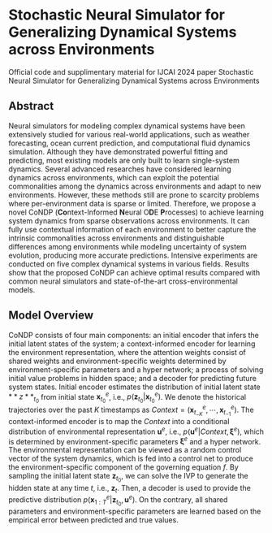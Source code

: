 # Stochastic Neural Simulator for Generalizing Dynamical Systems across Environments

Official code and supplimentary material for IJCAI 2024 paper Stochastic Neural Simulator for Generalizing Dynamical Systems across Environments

## Abstract

Neural simulators for modeling complex dynamical systems have been extensively studied for various real-world applications, such as weather forecasting, ocean current prediction, and computational fluid dynamics simulation. Although they have demonstrated powerful fitting and predicting, most existing models are only built to learn single-system dynamics.
Several advanced researches have considered learning dynamics across environments, which can exploit the potential commonalities among the dynamics across environments and adapt to new environments. However, these methods still are prone to scarcity problems where per-environment data is sparse or limited. Therefore, we propose a novel CoNDP (**Co**ntext-Informed **N**eural O**D**E **P**rocesses) to achieve learning system dynamics from sparse observations across environments. It can fully use contextual information of each environment to better capture the intrinsic commonalities across environments and distinguishable differences among environments while modeling uncertainty of system evolution, producing more accurate predictions. Intensive experiments are conducted on five complex dynamical systems in various fields. Results show that the proposed CoNDP can achieve optimal results compared with common neural simulators and state-of-the-art cross-environmental models.

## Model Overview

CoNDP consists of four main components: 
an initial encoder that infers the initial latent states of the system;
a context-informed encoder for learning the environment representation, where the attention weights consist of shared weights and environment-specific weights determined by environment-specific parameters and a hyper network;
a process of solving initial value problems in hidden space;
and a decoder for predicting future system states. 
Initial encoder estimates the distribution of initial latent state $**z**_{t_0}$ from initial state $\bm{x}_{t_0}^e$, i.e., $p(\bm{z}_{t_0}|\bm{x}_{t_0}^e)$. 
We denote the historical trajectories over the past $K$ timestamps as $Context=(\bm{x}_{t_{-K}}^e,\cdots,\bm{x}_{t_{-1}}^e)$.
The context-informed encoder is to map the $Context$ into a conditional distribution of environmental representation $\bm{u}^e$, i.e., $p(\bm{u}^e|Context, \bm{\xi}^e)$, which is determined by environment-specific parameters $\bm{\xi}^e$ and a hyper network.
The environmental representation can be viewed as a random control vector of the system dynamics, which is fed into a control net to produce the environment-specific component of the governing equation $f$.
By sampling the initial latent state $\bm{z}_{t_0}$, we can solve the IVP to generate the hidden state at any time $t$, i.e., $\bm{z}_{t}$.
Then, a decoder is used to provide the predictive distribution $p(\bm{x}_{1:T}^e|\bm{z}_{t_0}, \bm{u}^e)$.
On the contrary, all shared parameters and environment-specific parameters are learned based on the empirical error between predicted and true values.
